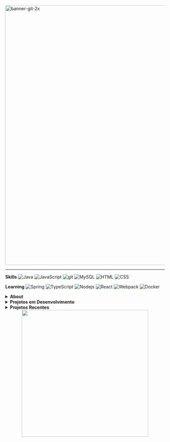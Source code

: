 <img width="820" alt="banner-git-2x" src="https://user-images.githubusercontent.com/58276960/102403559-3679ef00-3fc5-11eb-8714-b434bc41dd43.png">

------------
<strong>Skills</strong>
<img alt="Java" src="https://img.shields.io/badge/-Java-orange?style=flat-square&logo=Java&logoColor=white" /> <img alt="JavaScript" src="https://img.shields.io/badge/-JavaScript-yellow?style=flat-square&logo=javascript&logoColor=white" /> <img alt="git" src="https://img.shields.io/badge/-Git-F05032?style=flat-square&logo=git&logoColor=white" /> <img alt="MySQL" src="https://img.shields.io/badge/-MySQL-blue?style=flat-square&logo=mysql&logoColor=white" /> <img alt="HTML" src="https://img.shields.io/badge/-HTML5-orange?style=flat-square&logo=html5&logoColor=white" /> <img alt="CSS" src="https://img.shields.io/badge/-CSS-blue?style=flat-square&logo=css3&logoColor=white" />

<strong>Learning</strong>
 <img alt="Spring" src="https://img.shields.io/badge/-Spring-brightgreen?style=flat-square&logo=Spring&logoColor=white" /> <img alt="TypeScript" src="https://img.shields.io/badge/-TypeScript-007ACC?style=flat-square&logo=typescript&logoColor=white" /> <img alt="Nodejs" src="https://img.shields.io/badge/-Nodejs-43853d?style=flat-square&logo=Node.js&logoColor=white" /> <img alt="React" src="https://img.shields.io/badge/-React-45b8d8?style=flat-square&logo=react&logoColor=white" />  <img alt="Webpack" src="https://img.shields.io/badge/-Webpack-8DD6F9?style=flat-square&logo=webpack&logoColor=white" /> <img alt="Docker" src="https://img.shields.io/badge/-Docker-46a2f1?style=flat-square&logo=docker&logoColor=white" />
<details>
<summary><strong>About</strong></summary>
Olá! Atualmente estou estudando tecnologias de Web Development e praticando com projetos em Java, Spring Framework, JavaScript, NodeJs, estruturas de dados e arquiteturas de serviços. Busco uma oportunidade profissional. Sempre coloco a criatividade para resolver os problemas.
</details>
<details>
<summary><strong>Projetos em Desenvolvimento</strong></summary>
 <li>Ecommerce Completo</li>
 <li>Consumo e desenvolvimento de APIs REST</li>
 <li>Programação de componentes UI</li>
</details>
<details>
<summary><strong>Projetos Recentes</strong></summary>
 <li><a href="https://github.com/ASCDevs/SortingPerformance">Performance de Ordenação</a></li>
 <li><a href="https://github.com/ASCDevs/Pizzaria-MVC">Conceito de MVC</a></li>
</details>
<center>
<img width="400px" src="https://github-readme-stats.vercel.app/api/top-langs/?username=ascdevs&hide=html&layout=compact&theme=dracula" />
</center>
